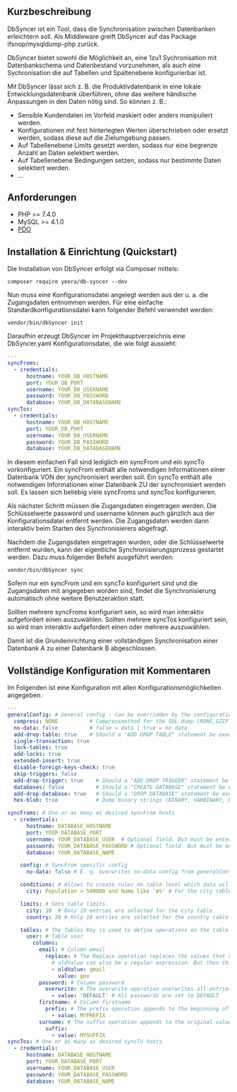 #

## Kurzbeschreibung

DbSyncer ist ein Tool, dass die Synchronisation zwischen Datenbanken erleichtern soll.
Als Middleware greift DbSyncer auf das Package ifsnop/mysqldump-php zurück.

DbSyncer bietet sowohl die Möglichkeit an, eine 1zu1 Sychronisation mit Datenbankschema und Datenbestand
vorzunehmen, als auch eine Sychronisation die auf Tabellen und Spaltenebene konfigurierbar ist.

Mit DbSyncer lässt sich z. B. die Produktivdatenbank in eine lokale Entwicklungsdatenbank überführen, ohne das weitere
händische Anpassungen in den Daten nötig sind. So können z. B.:

- Sensible Kundendaten im Vorfeld maskiert oder anders manipuliert werden.
- Konfigurationen mit fest hinterlegten Werten überschrieben oder ersetzt werden, sodass diese auf die Zielumgebung
  passen.
- Auf Tabellenebene Limits gesetzt werden, sodass nur eine begrenze Anzahl an Daten selektiert werden.
- Auf Tabellenebene Bedingungen setzen, sodass nur bestimmte Daten selektiert werden.
- ...

## Anforderungen

- PHP >= 7.4.0
- MySQL >= 4.1.0
- [PDO](https://secure.php.net/pdo)

## Installation & Einrichtung (Quickstart)

Die Installation von DbSyncer erfolgt via Composer mittels:

```console
composer require yeora/db-syncer --dev
```

Nun muss eine Konfigurationsdatei angelegt werden aus der u. a. die Zugangsdaten entnommen werden.
Für eine einfache Standardkonfigurationsdatei kann folgender Befehl verwendet werden:

```console
vendor/bin/dbSyncer init
```

Daraufhin erzeugt DbSyncer im Projekthauptverzeichnis eine DbSyncer.yaml
Konfigurationsdatei, die wie folgt aussieht:

```yaml
---
syncFroms:
  - credentials:
      hostname: YOUR_DB_HOSTNAME
      port: YOUR_DB_PORT
      username: YOUR_DB_USERNAME
      password: YOUR_DB_PASSWORD
      database: YOUR_DB_DATABASENAME
syncTos:
  - credentials:
      hostname: YOUR_DB_HOSTNAME
      port: YOUR_DB_PORT
      username: YOUR_DB_USERNAME
      password: YOUR_DB_PASSWORD
      database: YOUR_DB_DATABASENAME
```

In diesem einfachen Fall sind lediglich ein syncFrom und ein syncTo vorkonfiguriert.
Ein syncFrom enthält alle notwendigen Informationen einer Datenbank VON der synchronisiert werden soll.
Ein syncTo enthält alle notwendigen Informationen einer Datenbank ZU der synchronisiert werden soll.
Es lassen sich beliebig viele syncFroms und syncTos konfigurieren.

Als nächster Schritt müssen die Zugangsdaten eingetragen werden. Die Schlüsselwerte password und username
können auch gänzlich aus der Konfigurationsdatei entfernt werden. Die Zugangsdaten werden dann interaktiv
beim Starten des Synchronisierers abgefragt.

Nachdem die Zugangsdaten eingetragen wurden, oder die Schlüsselwerte entfernt wurden, kann
der eigentliche Synchronisierungsprozess gestartet werden.
Dazu muss folgender Befehl ausgeführt werden:

```console
vendor/bin/dbSyncer sync
```

Sofern nur ein syncFrom und ein syncTo konfiguriert sind und die Zugangsdaten mit angegeben worden sind,
findet die Synchronisierung automatisch ohne weitere Benutzeraktion statt.

Sollten mehrere syncFroms konfiguriert sein, so wird man interaktiv aufgefordert einen auszuwählen.
Sollten mehrere syncTos konfiguriert sein, so wird man interaktiv aufgefordert einen oder mehrere auszuwählen.

Damit ist die Grundeinrichtung einer vollständigen Synchronisation einer Datenbank A zu einer Datenbank B
abgeschlossen.

## Vollständige Konfiguration mit Kommentaren

Im Folgenden ist eine Konfiguration mit allen Konfigurationsmöglichkeiten
angegeben.

```yaml
---
generalConfig: # General config - Can be overridden by the configuration under syncFroms.config
  compress: NONE          # Compressmethod for the SQL dump (NONE,GZIP,BZIP2,GZIPSTREAM)
  no-data: false          # false = data | true = no data
  add-drop-table: true    # Should a "ADD DROP TABLE" statement be executed? true = yes | false = no
  single-transaction: true
  lock-tables: true
  add-locks: true
  extended-insert: true
  disable-foreign-keys-check: true
  skip-triggers: false
  add-drop-trigger: true    # Should a "ADD DROP TRIGGER" statement be executed? true = yes | false = no
  databases: false          # Should a "CREATE DATABASE" statement be executed? true = yes | false = no
  add-drop-database: true   # Should a "DROP DATABASE" statement be executed? true = yes | false = no
  hex-blob: true            # Dump binary strings (BINARY, VARBINARY, BLOB) in hexadecimal format?  true = yes | false = no

syncFroms: # One or as many as desired syncFrom hosts
  - credentials:
      hostname: DATABASE_HOSTNAME
      port: YOUR_DATABASE_PORT
      username: YOUR_DATABASE_USER  # Optional field. But must be entered interactively if omitted.
      password: YOUR_DATABASE_PASSWORD # Optional field. But must be entered interactively if omitted.
      database: YOUR_DATABASE_NAME

    config: # SyncFrom specific config
      no-data: false # E. g. overwrites no-data config from generalConfig

    conditions: # Allows to create rules on table level which data will be selected
      city: Population > 500000 and Name like 'A%' # For the city table, only entries are selected that have a population above 500000 and where the name starts with A.

    limits: # Sets table limits.
      city: 10  # Only 10 entries are selected for the city table
      country: 20 # Only 10 entries are selected for the country table

    tables: # The Tables Key is used to define operations on the table level.
      user: # Table user
        columns:
          email: # Column email
            replace: # The Replace operation replaces the values that correspond to oldValue with the value that is in value.
              # oldValue can also be a regular expression. But then this must be written as /REGULAR EXPRESSION/.
              - oldValue: gmail
                value: gmx
          password: # Column password
            overwrite: # The overwrite operation overwrites all entries of the column with value
              - value: 'DEFAULT' # All passwords are set to DEFAULT
          firstname: # Column firstname
            prefix: # The prefix operation appends to the beginning of the original value the value in "value".
              - value: MYPREFIX
          surname: # The suffix operation appends to the original value the value in "value".
            suffix:
              - value: MYSUFFIX
syncTos: # One or as many as desired syncTo hosts
  - credentials:
      hostname: DATABASE_HOSTNAME
      port: YOUR_DATABASE_PORT
      username: YOUR_DATABASE_USER
      password: YOUR_DATABASE_PASSWORD
      database: YOUR_DATABASE_NAME
```